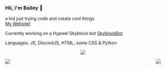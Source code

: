 ### Hii, i'm Bailey 👋
a kid just trying code and create cool things<br>
[My Website!](https://thecloudfactory.ml/)

Currently working on a Hypixel Skyblock bot  [SkyblockBot](https://github.com/Cloudseyy/SkyblockBot)

Languages: JS, DiscordJS, HTML, some CSS & Python


<p align="center"><img src="https://github-readme-stats.vercel.app/api/top-langs/?username=Baileu&layout=compact&theme=dark" /></p>
<p align="left"><img src="https://github-readme-streak-stats.herokuapp.com/?user=Baileu&theme=dark" /><img align="right" src="https://github-readme-stats.vercel.app/api?username=Baileu&show_icons=true&layout=compact&theme=dark" /></p>
